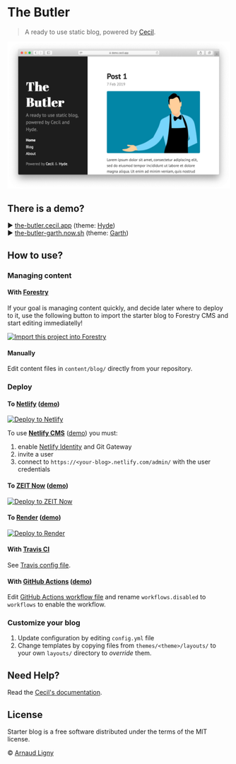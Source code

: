 # The Butler

> A ready to use static blog, powered by [Cecil](https://cecil.app).

![Cecil preview](static/images/cecil-preview.png)

## There is a demo?

:arrow_forward: [the-butler.cecil.app](https://the-butler.cecil.app) (theme: [Hyde](https://github.com/Cecilapp/theme-hyde))  
:arrow_forward: [the-butler-garth.now.sh](https://the-butler-garth.now.sh) (theme: [Garth](https://github.com/Cecilapp/theme-garth))

## How to use?

### Managing content

#### With [Forestry](https://forestry.io)

If your goal is managing content quickly, and decide later where to deploy to it, use the following button to import the starter blog to Forestry CMS and start editing immediatelly!

[![Import this project into Forestry](https://assets.forestry.io/import-to-forestryK.svg)](https://app.forestry.io/quick-start?repo=cecilapp/the-butler)

#### Manually

Edit content files in `content/blog/` directly from your repository.

### Deploy

#### To [Netlify](https://www.netlify.com) ([demo](https://the-butler.cecil.app))

[![Deploy to Netlify](https://www.netlify.com/img/deploy/button.svg)](https://app.netlify.com/start/deploy?repository=https://github.com/Cecilapp/the-butler&stack=cms)

To use [**Netlify CMS**](https://www.netlifycms.org) ([demo](https://the-butler.cecil.app/admin/)) you must:
1. enable [Netlify Identity](https://docs.netlify.com/visitor-access/git-gateway/#setup-and-settings) and Git Gateway
2. invite a user
3. connect to `https://<your-blog>.netlify.com/admin/` with the user credentials

#### To [ZEIT Now](https://zeit.co) ([demo](https://the-butler.now.sh))

[![Deploy to ZEIT Now](https://zeit.co/button)](https://zeit.co/new/project?template=https://github.com/Cecilapp/the-butler)

#### To [Render](https://render.com) ([demo](https://the-butler.onrender.com))

[![Deploy to Render](https://render.com/images/deploy-to-render-button.svg)](https://render.com/deploy?repo=https://github.com/Cecilapp/the-butler)

#### With [Travis CI](https://travis-ci.com)

See [Travis config file](/.travis.yml).

#### With [GitHub Actions](https://github.com/features/actions) ([demo](https://cecilapp.github.io/the-butler/))

Edit [GitHub Actions workflow file](/.github/workflows.disabled/build-and-deploy.yml) and rename `workflows.disabled` to `workflows` to enable the workflow.

### Customize your blog

1. Update configuration by editing `config.yml` file
2. Change templates by copying files from `themes/<theme>/layouts/` to your own `layouts/` directory to _override_ them.

## Need Help?

Read the [Cecil's documentation](https://cecil.app/documentation/).

## License

Starter blog is a free software distributed under the terms of the MIT license.

© [Arnaud Ligny](https://arnaudligny.fr)

